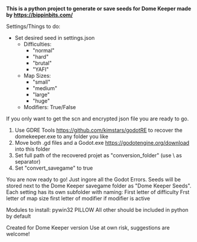 **This is a python project to generate or save seeds for Dome Keeper made by https://bippinbits.com/**

Settings/Things to do:
- Set desired seed in settings.json
  - Difficulties:
    - "normal"
    - "hard" 
    - "brutal"
    - "YAFI"
  - Map Sizes:
    - "small"
    - "medium" 
    - "large"
    - "huge"
  - Modifiers: True/False

If you only want to get the scn and encrypted json file you are ready to go.
1) Use GDRE Tools https://github.com/kimstars/godotRE to recover the domekeeper.exe to any folder you like
2) Move both .gd files and a Godot.exe https://godotengine.org/download into this folder
3) Set full path of the recovered projet as "conversion_folder" (use \\ as separator)
4) Set "convert_savegame" to true
 
You are now ready to go! Just ingore all the Godot Errors.
Seeds will be stored next to the Dome Keeper savegame folder as "Dome Keeper Seeds". Each setting has its own subfolder with naming:
First letter of difficulty
Frst letter of map size
first letter of modifier if modifier is active



Modules to install:
pywin32
PILLOW
All other should be included in python by default

Created for Dome Keeper version
Use at own risk, suggestions are welcome!
